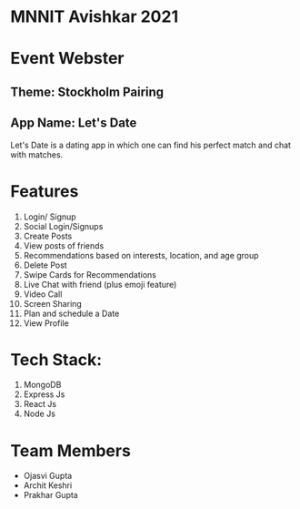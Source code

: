 # MNNIT Avishkar 2021
# Event Webster 
## Theme: Stockholm Pairing
## App Name: Let's Date
Let's Date is a dating app in which one can find his perfect match and chat with matches.

# Features
1. Login/ Signup
2. Social Login/Signups
3. Create Posts
4. View posts of friends
5. Recommendations based on interests, location, and age group
6. Delete Post
7. Swipe Cards for Recommendations
8. Live Chat with friend (plus emoji feature)
9. Video Call 
10. Screen Sharing
11. Plan and schedule a Date
12. View Profile

# Tech Stack:
1. MongoDB
2. Express Js
3. React Js
4. Node Js

# Team Members
- Ojasvi Gupta
- Archit Keshri
- Prakhar Gupta
